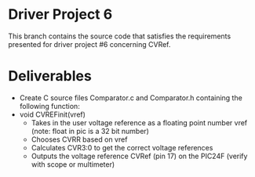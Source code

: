 # Driver Project 6
This branch contains the source code that satisfies the requirements presented
for driver project #6 concerning CVRef.

# Deliverables
* Create C source files Comparator.c and Comparator.h containing the following function:
* void CVREFinit(vref)
    - Takes in the user voltage reference as a floating point number vref (note: float in pic is a 32 bit number)
    - Chooses CVRR based on vref
    - Calculates CVR3:0 to get the correct voltage references
    - Outputs the voltage reference CVRef (pin 17) on the PIC24F (verify with scope or multimeter)